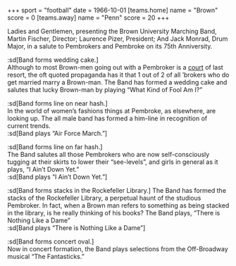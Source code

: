 +++
sport = "football"
date = 1966-10-01
[teams.home]
name = "Brown"
score = 0
[teams.away]
name = "Penn"
score = 20
+++

Ladies and Gentlemen, presenting the Brown University Marching Band, Martin Fischer, Director; Laurence Pizer, President; And Jack Monrad, Drum Major, in a salute to Pembrokers and Pembroke on its 75th Anniversity.

:sd[Band forms wedding cake.]\
Although to most Brown-men going out with a Pembroker is a <u>court</u> of last resort, the oft quoted propaganda has it that 1 out of 2 of all ’brokers who do get married marry a Brown-man. The Band has formed a wedding cake and salutes that lucky Brown-man by playing “What Kind of Fool Am I?”

:sd[Band forms line on near hash.]\
In the world of women’s fashions things at Pembroke, as elsewhere, are looking up. The all male band has formed a him-line in recognition of current trends.\
:sd[Band plays “Air Force March.”]

:sd[Band forms line on far hash.]\
The Band salutes all those Pembrokers who are now self-consciously tugging at their skirts to lower their “see-levels”, and girls in general as it plays, “I Ain’t Down Yet.”\
:sd[Band plays “I Ain’t Down Yet.”]

:sd[Band forms stacks in the Rockefeller Library.] The Band has formed the stacks of the Rockefeller Library, a perpetual haunt of the studious Pembroker. In fact, when a Brown man refers to something as being stacked in the library, is he really thinking of his books? The Band plays, “There is Nothing Like a Dame”\
:sd[Band plays “There is Nothing Like a Dame”]

:sd[Band forms concert oval.]\
Now in concert formation, the Band plays selections from the Off-Broadway musical “The Fantasticks.”

